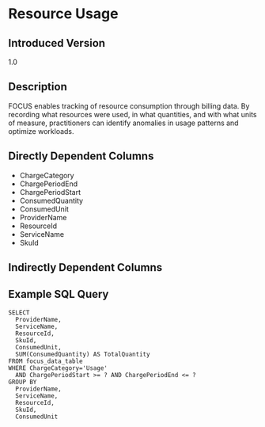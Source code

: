 # Resource Usage

## Introduced Version
1.0

## Description
FOCUS enables tracking of resource consumption through billing data. By recording what resources were used, in what quantities, and with what units of measure, practitioners can identify anomalies in usage patterns and optimize workloads.

## Directly Dependent Columns
* ChargeCategory
* ChargePeriodEnd
* ChargePeriodStart
* ConsumedQuantity
* ConsumedUnit
* ProviderName
* ResourceId
* ServiceName
* SkuId

## Indirectly Dependent Columns


## Example SQL Query
```
SELECT
  ProviderName,
  ServiceName,
  ResourceId,
  SkuId,
  ConsumedUnit,
  SUM(ConsumedQuantity) AS TotalQuantity
FROM focus_data_table
WHERE ChargeCategory='Usage'
  AND ChargePeriodStart >= ? AND ChargePeriodEnd <= ?
GROUP BY
  ProviderName,
  ServiceName,
  ResourceId,
  SkuId,
  ConsumedUnit
``` 
